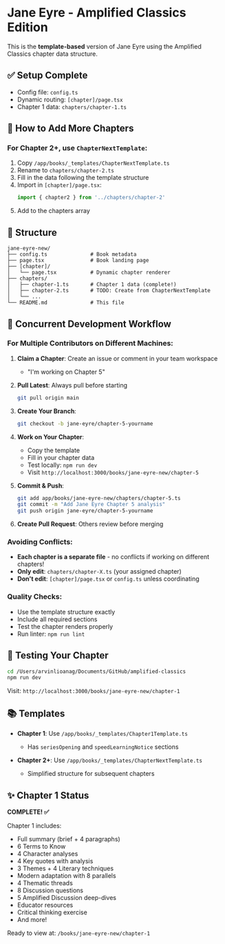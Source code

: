 # Jane Eyre - Amplified Classics Edition

This is the **template-based** version of Jane Eyre using the Amplified Classics chapter data structure.

## ✅ Setup Complete

- Config file: `config.ts`
- Dynamic routing: `[chapter]/page.tsx`
- Chapter 1 data: `chapters/chapter-1.ts`

## 🚀 How to Add More Chapters

### For Chapter 2+, use `ChapterNextTemplate`:

1. Copy `/app/books/_templates/ChapterNextTemplate.ts` 
2. Rename to `chapters/chapter-2.ts`
3. Fill in the data following the template structure
4. Import in `[chapter]/page.tsx`:
   ```typescript
   import { chapter2 } from '../chapters/chapter-2'
   ```
5. Add to the chapters array

## 📁 Structure

```
jane-eyre-new/
├── config.ts              # Book metadata
├── page.tsx               # Book landing page
├── [chapter]/            
│   └── page.tsx           # Dynamic chapter renderer
├── chapters/
│   ├── chapter-1.ts       # Chapter 1 data (complete!)
│   ├── chapter-2.ts       # TODO: Create from ChapterNextTemplate
│   └── ...
└── README.md              # This file
```

## 🎯 Concurrent Development Workflow

### For Multiple Contributors on Different Machines:

1. **Claim a Chapter**: Create an issue or comment in your team workspace
   - "I'm working on Chapter 5"

2. **Pull Latest**: Always pull before starting
   ```bash
   git pull origin main
   ```

3. **Create Your Branch**: 
   ```bash
   git checkout -b jane-eyre/chapter-5-yourname
   ```

4. **Work on Your Chapter**:
   - Copy the template
   - Fill in your chapter data
   - Test locally: `npm run dev`
   - Visit `http://localhost:3000/books/jane-eyre-new/chapter-5`

5. **Commit & Push**:
   ```bash
   git add app/books/jane-eyre-new/chapters/chapter-5.ts
   git commit -m "Add Jane Eyre Chapter 5 analysis"
   git push origin jane-eyre/chapter-5-yourname
   ```

6. **Create Pull Request**: Others review before merging

### Avoiding Conflicts:

- **Each chapter is a separate file** - no conflicts if working on different chapters!
- **Only edit**: `chapters/chapter-X.ts` (your assigned chapter)
- **Don't edit**: `[chapter]/page.tsx` or `config.ts` unless coordinating

### Quality Checks:

- Use the template structure exactly
- Include all required sections
- Test the chapter renders properly
- Run linter: `npm run lint`

## 🔧 Testing Your Chapter

```bash
cd /Users/arvinlioanag/Documents/GitHub/amplified-classics
npm run dev
```

Visit: `http://localhost:3000/books/jane-eyre-new/chapter-1`

## 📚 Templates

- **Chapter 1**: Use `/app/books/_templates/Chapter1Template.ts`
  - Has `seriesOpening` and `speedLearningNotice` sections
  
- **Chapter 2+**: Use `/app/books/_templates/ChapterNextTemplate.ts`
  - Simplified structure for subsequent chapters

## ✨ Chapter 1 Status

**COMPLETE! ✅**

Chapter 1 includes:
- Full summary (brief + 4 paragraphs)
- 6 Terms to Know
- 4 Character analyses  
- 4 Key quotes with analysis
- 3 Themes + 4 Literary techniques
- Modern adaptation with 8 parallels
- 4 Thematic threads
- 8 Discussion questions
- 5 Amplified Discussion deep-dives
- Educator resources
- Critical thinking exercise
- And more!

Ready to view at: `/books/jane-eyre-new/chapter-1`

